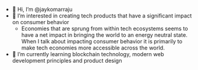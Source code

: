 - 👋 Hi, I’m @jaykomarraju
- 👀 I’m interested in creating tech products that have a significant impact on consumer behavior
    - Economies that are sprung from within tech ecosystems seems to have a net impact in bringing the world to an energy neutral state. When I talk about impacting consumer behavior it is primarily to make tech economies more accessible across the world.
- 🌱 I’m currently learning blockchain technology, modern web development principles and product design

<!---
jaykomarraju/jaykomarraju is a ✨ special ✨ repository because its `README.md` (this file) appears on your GitHub profile.
You can click the Preview link to take a look at your changes.
--->
